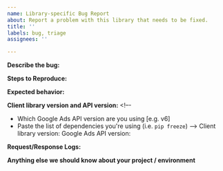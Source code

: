```yaml
---
name: Library-specific Bug Report
about: Report a problem with this library that needs to be fixed.
title: ''
labels: bug, triage
assignees: ''

---
```

<!-- PLEASE READ
This form is for bug reports specific to this library.

For troubleshooting tips, see: https://developers.google.com/google-ads/api/docs/best-practices/troubleshooting

For issues that are related to the Google Ads API itself and not specific to this library, please reach out to one of our support channels at https://developers.google.com/google-ads/api/support.

Please check existing issues to see if your bug has already been reported before
creating a new issue. We encourage you to add any relevant information to the existing issue if one already exists.
-->

**Describe the bug:**

**Steps to Reproduce:**

**Expected behavior:**

**Client library version and API version:**
<!–- 
 - Which Google Ads API version are you using [e.g. v6]
 - Paste the list of dependencies you're using (i.e. `pip freeze`)
-->
Client library version:
Google Ads API version:

**Request/Response Logs:**
<!--
To enable logging see this page: https://developers.google.com/google-ads/api/docs/client-libs/python/logging

NOTE: Make sure to include a Request ID when possible, and to redact personally
identifiable information, including developer tokens, client IDs, customer IDs, etc.
-->

 
**Anything else we should know about your project / environment**

